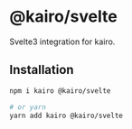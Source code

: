 # @kairo/svelte

Svelte3 integration for kairo.

## Installation

```sh
npm i kairo @kairo/svelte

# or yarn
yarn add kairo @kairo/svelte
```